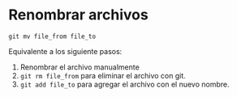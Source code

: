 # Renombrar archivos
```
git mv file_from file_to
```

Equivalente a los siguiente pasos:
1. Renombrar el archivo manualmente
2. `git rm file_from` para eliminar el archivo con git.
3. `git add file_to` para agregar el archivo con el nuevo nombre.